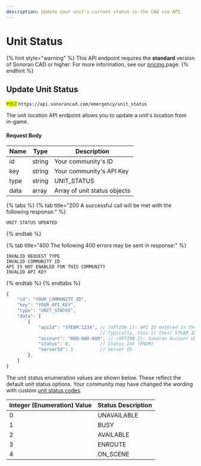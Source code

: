```yaml
---
description: Update your unit's current status in the CAD via API.
---
```


# Unit Status

{% hint style="warning" %}
This API endpoint requires the **standard** version of Sonoran CAD or higher. For more information, see our [pricing ](../../../../../pricing/faq/)page.
{% endhint %}

## Update Unit Status

<mark style="color:green;">`POST`</mark> `https://api.sonorancad.com/emergency/unit_status`

The unit location API endpoint allows you to update a unit's location from in-game.

#### Request Body

| Name | Type   | Description                  |
| ---- | ------ | ---------------------------- |
| id   | string | Your community's ID          |
| key  | string | Your community's API Key     |
| type | string | UNIT\_STATUS                 |
| data | array  | Array of unit status objects |

{% tabs %}
{% tab title="200 A successful call will be met with the following response:" %}
```
UNIT STATUS UPDATED
```
{% endtab %}

{% tab title="400 The following 400 errors may be sent in response:" %}
```http
INVALID REQUEST TYPE
INVALID COMMUNITY ID
API IS NOT ENABLED FOR THIS COMMUNITY
INVALID API KEY
```
{% endtab %}
{% endtabs %}

```javascript
{
    "id": "YOUR_COMMUNITY_ID",
    "key": "YOUR_API_KEY",
    "type": "UNIT_STATUS",
    "data": [
        {
            "apiId": "STEAM:1234", // (OPTION 1): API ID entered in the unit identifiers
                                   // Typically, this is their STEAM ID
            "account": "000-000-000", // (OPTION 2): Sonoran Account UUID
            "status": 0,           // Status Int (ENUM)
            "serverId": 1          // Server ID
        },
    ]
}
```

The unit status enumeration values are shown below. These reflect the default unit status options. Your community may have changed the wording with custom [unit status codes](../../../../../tutorials/customization/unit-status-codes.md).

| Integer (Enumeration) Value | Status Description |
| --------------------------- | ------------------ |
| 0                           | UNAVAILABLE        |
| 1                           | BUSY               |
| 2                           | AVAILABLE          |
| 3                           | ENROUTE            |
| 4                           | ON\_SCENE          |
